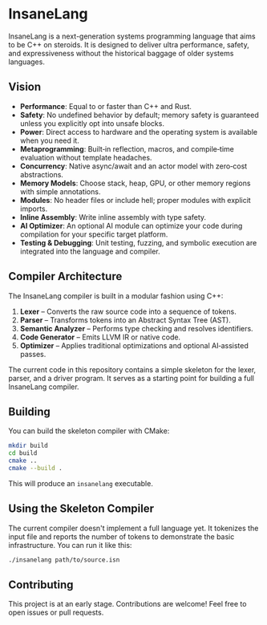 # InsaneLang

InsaneLang is a next-generation systems programming language that aims to be C++ on steroids. It is designed to deliver ultra performance, safety, and expressiveness without the historical baggage of older systems languages.

## Vision

- **Performance**: Equal to or faster than C++ and Rust.
- **Safety**: No undefined behavior by default; memory safety is guaranteed unless you explicitly opt into unsafe blocks.
- **Power**: Direct access to hardware and the operating system is available when you need it.
- **Metaprogramming**: Built‑in reflection, macros, and compile‑time evaluation without template headaches.
- **Concurrency**: Native async/await and an actor model with zero‑cost abstractions.
- **Memory Models**: Choose stack, heap, GPU, or other memory regions with simple annotations.
- **Modules**: No header files or include hell; proper modules with explicit imports.
- **Inline Assembly**: Write inline assembly with type safety.
- **AI Optimizer**: An optional AI module can optimize your code during compilation for your specific target platform.
- **Testing & Debugging**: Unit testing, fuzzing, and symbolic execution are integrated into the language and compiler.

## Compiler Architecture

The InsaneLang compiler is built in a modular fashion using C++:

1. **Lexer** – Converts the raw source code into a sequence of tokens.
2. **Parser** – Transforms tokens into an Abstract Syntax Tree (AST).
3. **Semantic Analyzer** – Performs type checking and resolves identifiers.
4. **Code Generator** – Emits LLVM IR or native code.
5. **Optimizer** – Applies traditional optimizations and optional AI‑assisted passes.

The current code in this repository contains a simple skeleton for the lexer, parser, and a driver program. It serves as a starting point for building a full InsaneLang compiler.

## Building

You can build the skeleton compiler with CMake:

```sh
mkdir build
cd build
cmake ..
cmake --build .
```

This will produce an `insanelang` executable.

## Using the Skeleton Compiler

The current compiler doesn't implement a full language yet. It tokenizes the input file and reports the number of tokens to demonstrate the basic infrastructure. You can run it like this:

```sh
./insanelang path/to/source.isn
```

## Contributing

This project is at an early stage. Contributions are welcome! Feel free to open issues or pull requests.
